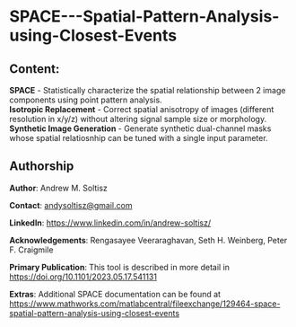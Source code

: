 # SPACE---Spatial-Pattern-Analysis-using-Closest-Events

## Content: 
**SPACE** - Statistically characterize the spatial relationship between 2 image components using point pattern analysis.  
**Isotropic Replacement** - Correct spatial anisotropy of images (different resolution in x/y/z) without altering signal sample size or morphology.  
**Synthetic Image Generation** - Generate synthetic dual-channel masks whose spatial relatiosnhip can be tuned with a single input parameter.  

## Authorship  

**Author**: Andrew M. Soltisz

**Contact**: andysoltisz@gmail.com

**LinkedIn**: https://www.linkedin.com/in/andrew-soltisz/

**Acknowledgements**: Rengasayee Veeraraghavan, Seth H. Weinberg, Peter F. Craigmile

**Primary Publication**: This tool is described in more detail in https://doi.org/10.1101/2023.05.17.541131 

**Extras**: Additional SPACE documentation can be found at https://www.mathworks.com/matlabcentral/fileexchange/129464-space-spatial-pattern-analysis-using-closest-events

